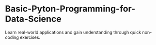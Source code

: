 # Basic-Pyton-Programming-for-Data-Science
Learn real-world applications and gain understanding through quick non-coding exercises.
